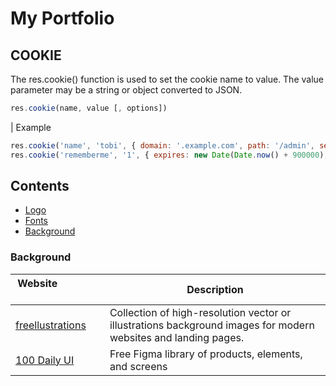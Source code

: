 # My Portfolio

## COOKIE

The res.cookie() function is used to set the cookie name to value. The value parameter may be a string or object converted to JSON.

```Node.js
res.cookie(name, value [, options])
```

| Example

```Node.js
res.cookie('name', 'tobi', { domain: '.example.com', path: '/admin', secure: true })
res.cookie('rememberme', '1', { expires: new Date(Date.now() + 900000), httpOnly: true })
```

## Contents

- [Logo](https://logohub.io/)
- [Fonts](https://fonts.google.com/)
- [Background](#Background)

### Background

| Website&nbsp; &nbsp; &nbsp; &nbsp; &nbsp; &nbsp; &nbsp; &nbsp; &nbsp; &nbsp; &nbsp; &nbsp; &nbsp; &nbsp; | Description                                                                                                    |
| -------------------------------------------------------------------------------------------------------- | -------------------------------------------------------------------------------------------------------------- |
| [freellustrations](https://freellustrations.com/)                                                        | Collection of high-resolution vector or illustrations background images for modern websites and landing pages. |
| [100 Daily UI](https://100dailyui.webflow.io/)                                                           | Free Figma library of products, elements, and screens                                                          |
